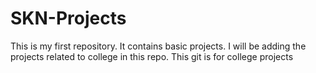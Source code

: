# SKN-Projects
This is my first repository. It contains basic projects.
I will be adding the projects related to college in this repo.
This git is for college projects
